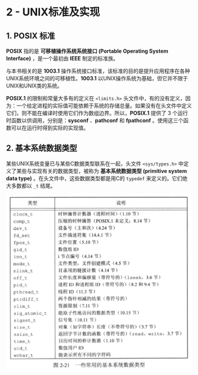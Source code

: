 # 2 - UNIX标准及实现

## 1. POSIX 标准

**POSIX** 指的是 **可移植操作系统系统接口 (Portable Operating System Interface)** ，是一个最初由 **IEEE** 制定的标准族。

与本书相关的是 **1003.1** 操作系统接口标准，该标准的目的是提升应用程序在各种UNIX系统环境之间的可移植性。**1003.1** 以UNIX操作系统为基础，但它并不限于UNIX和UNIX类的系统。

**POSIX.1** 的限制和常量大多有的定义在 `<limits.h>` 头文件中，有的没有定义，因为：一个给定进程的实际值可能依赖于系统的存储总量。如果没有在头文件中定义它们，则不能在编译时使用它们作为数组边界。所以，**POSIX.1** 提供了 $3$ 个运行时函数以供调用，分别是：**sysconf** 、**pathconf** 和 **fpathconf** 。使用这三个函数可以在运行时得到实际的实现值。

## 2. 基本系统数据类型

某些UNIX系统变量已与某些C数据类型联系在一起，头文件 `<sys/types.h>` 中定义了某些与实现有关的数据类型，被称为 **基本系统数据类型 (primitive system data type)** 。在头文件中，这些数据类型都是用C的 `typedef` 来定义的。它们绝大多数都以 `_t` 结尾。

![](./img/2-47.png)

